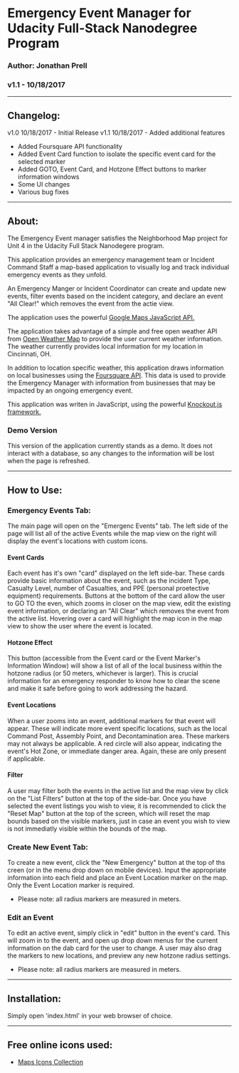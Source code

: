 
# Emergency Event Manager for Udacity Full-Stack Nanodegree Program

### Author: Jonathan Prell
### v1.1 - 10/18/2017

___

## Changelog:

v1.0 10/18/2017 - Initial Release
v1.1 10/18/2017 - Added additional features
* Added Foursquare API functionality
* Added Event Card function to isolate the specific event card for the selected marker
* Added GOTO, Event Card, and Hotzone Effect buttons to marker information windows
* Some UI changes
* Various bug fixes

___

## About:

The Emergency Event manager satisfies the Neighborhood Map project for Unit 4 in the Udacity Full Stack Nanodegere program.

This application provides an emergency management team or Incident Command Staff a map-based application to visually log and track individual emergency events as they unfold.

An Emergency Manger or Incident Coordinator can create and update new events, filter events based on the incident category, and declare an event "All Clear!" which removes the event from the actie view.

The application uses the powerful [Google Maps JavaScript API.](https://developers.google.com/maps/documentation/javascript/)

The application takes advantage of a simple and free open weather API from [Open Weather Map](https://openweathermap.org/api) to provide the user current weather information. The weather currently provides local information for my location in Cincinnati, OH.

In addition to location specific weather, this application draws information on local businesses using the [Foursquare API](https://developer.foursquare.com/). This data is used to provide the Emergency Manager with information from businesses that may be impacted by an ongoing emergency event.

This application was writen in JavaScript, using the powerful [Knockout.js framework.](http://knockoutjs.com/)

### Demo Version

This version of the application currently stands as a demo. It does not interact with a database, so any changes to the information will be lost when the page is refreshed.

___

## How to Use:

### Emergency Events Tab:
The main page will open on the "Emergenc Events" tab. The left side of the page will list all of the active Events while the map view on the right will display the event's locations with custom icons.

#### Event Cards
Each event has it's own "card" displayed on the left side-bar. These cards provide basic information about the event, such as the incident Type, Casualty Level, number of Casualties, and PPE (personal proetective equipment) requirements. Buttons at the bottom of the card allow the user to GO TO the even, which zooms in closer on the map view, edit the existing event information, or declaring an "All Clear" which removes the event from the active list. Hovering over a card will highlight the map icon in the map view to show the user where the event is located.

#### Hotzone Effect
This button (accessible from the Event card or the Event Marker's Information Window) will show a list of all of the local business within the hotzone radius (or 50 meters, whichever is larger). This is crucial information for an emergency responder to know how to clear the scene and make it safe before going to work addressing the hazard.

#### Event Locations
When a user zooms into an event, additional markers for that event will appear. These will indicate more event specific locations, such as the local Command Post, Assembly Point, and Decontamination area. These markers may not always be applicable. A red circle will also appear, indicating the event's Hot Zone, or immediate danger area. Again, these are only present if applicable.

#### Filter
A user may filter both the events in the active list and the map view by click on the "List Filters" button at the top of the side-bar. Once you have selected the event listings you wish to view, it is recommended to click the "Reset Map" button at the top of the screen, which will reset the map bounds based on the visible markers, just in case an event you wish to view is not immediatly visible within the bounds of the map.

### Create New Event Tab:
To create a new event, click the "New Emergency" button at the top of ths creen (or in the menu drop down on mobile devices). Input the appropriate information into each field and place an Event Location marker on the map. Only the Event Location marker is required.
* Please note: all radius markers are measured in meters.

### Edit an Event
To edit an active event, simply click in "edit" button in the event's card. This will zoom in to the event, and open up drop down menus for the current information on the dab card for the user to change. A user may also drag the markers to new locations, and preview any new hotzone radius settings.
* Please note: all radius markers are measured in meters.

___

## Installation:

Simply open 'index.html' in your web browser of choice.

___

## Free online icons used:

* [Maps Icons Collection](https://mapicons.mapsmarker.com)